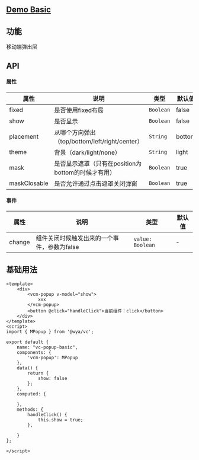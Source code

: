 ## [Demo Basic](https://wya-team.github.io/wya-vc/dist/popup/mobile-basic.html)
## 功能
移动端弹出层

## API

#### 属性

属性 | 说明 | 类型 | 默认值
---|---|---|---
fixed | 是否使用fixed布局 | `Boolean` | false
show | 是否显示 | `Boolean` | false
placement | 从哪个方向弹出（top/bottom/left/right/center） | `String` | bottom
theme | 背景（dark/light/none） | `String` | light
mask | 是否显示遮罩（只有在position为bottom的时候才有用） | `Boolean` | true
maskClosable | 是否允许通过点击遮罩关闭弹窗 | `Boolean` | true


#### 事件

属性 | 说明 | 类型 | 默认值
---|---|---|---
change | 组件关闭时候触发出来的一个事件，参数为false | `value: Boolean` | -



## 基础用法

```vue
<template>
	<div>
		<vcm-popup v-model="show">
			xxx
		</vcm-popup>
		<button @click="handleClick">当前组件：click</button>
	</div>
</template>
<script>
import { MPopup } from '@wya/vc';

export default {
	name: "vc-popup-basic",
	components: {
		'vcm-popup': MPopup
	},
	data() {
		return {
			show: false
		};
	},
	computed: {

	},
	methods: {
		handleClick() {
			this.show = true;
		},
		
	}
};

</script>

```